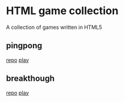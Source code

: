 # HTML game collection

A collection of games written in HTML5

## pingpong

[repo](https://github.com/daenylio/pingpong)
[play](https://github.com/daenylio/pingpong)

## breakthough

[repo](https://github.com/daenylio/breakthrough)
[play](https://breakthrough12302.herokuapp.com/)